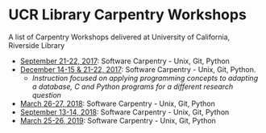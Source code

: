 # UCR Library Carpentry Workshops
A list of Carpentry Workshops delivered at University of California, Riverside Library

+ [September 21-22, 2017](https://ucrlibrary.github.io/2017-09-21-ucr/): Software Carpentry - Unix, Git, Python
+ [December 14-15 & 21-22, 2017](https://ucrlibrary.github.io/2017-12-14-ucr/): Software Carpentry - Unix, Git, Python.
  + _Instruction focused on applying programming concepts to adapting a database, C and Python programs for a different research question_ 
+ [March 26-27, 2018](https://ucrlibrary.github.io/2018-03-26-ucr/): Software Carpentry - Unix, Git, Python
+ [September 13-14, 2018](https://ucrlibrary.github.io/2018-09-13-ucr/): Software Carpentry - Unix, Git, Python
+ [March 25-26, 2019](https://ucrlibrary.github.io/2019-03-25-ucr/): Software Carpentry - Unix, Git, Python
